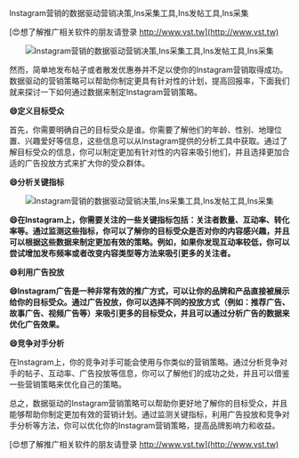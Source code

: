 Instagram营销的数据驱动营销决策,Ins采集工具,Ins发帖工具,Ins采集

[😍想了解推广相关软件的朋友请登录 http://www.vst.tw](http://www.vst.tw)

 <center><img src="https://vst.tw/MP4/tuiguang/png/2.png" alt="Instagram营销的数据驱动营销决策,Ins采集工具,Ins发帖工具,Ins采集"></center>

然而，简单地发布帖子或者散发优惠券并不足以使你的Instagram营销取得成功。数据驱动的营销策略可以帮助你制定更具有针对性的计划，提高回报率，下面我们就来探讨一下如何通过数据来制定Instagram营销策略。

**😄定义目标受众**

首先，你需要明确自己的目标受众是谁。你需要了解他们的年龄、性别、地理位置、兴趣爱好等信息，这些信息可以从Instagram提供的分析工具中获取。通过了解目标受众的信息，你可以制定更加有针对性的内容来吸引他们，并且选择更加合适的广告投放方式来扩大你的受众群体。

**😄分析关键指标**

 <center><img src="https://vst.tw/MP4/tuiguang/png/3.png" alt="Instagram营销的数据驱动营销决策,Ins采集工具,Ins发帖工具,Ins采集"></center>

**😄在Instagram上，你需要关注的一些关键指标包括：关注者数量、互动率、转化率等。通过监测这些指标，你可以了解你的目标受众是否对你的内容感兴趣，并且可以根据这些数据来制定更加有效的策略。例如，如果你发现互动率较低，你可以尝试增加发布频率或者改变内容类型等方法来吸引更多的关注者。**

**😄利用广告投放**

**😄Instagram广告是一种非常有效的推广方式，可以让你的品牌和产品直接被展示给你的目标受众。通过广告投放，你可以选择不同的投放方式（例如：推荐广告、故事广告、视频广告等）来吸引更多的目标受众，并且可以通过分析广告的数据来优化广告效果。**

**😄竞争对手分析**

在Instagram上，你的竞争对手可能会使用与你类似的营销策略。通过分析竞争对手的帖子、互动率、广告投放等信息，你可以了解他们的成功之处，并且可以借鉴一些营销策略来优化自己的策略。

总之，数据驱动的Instagram营销策略可以帮助你更好地了解你的目标受众，并且能够帮助你制定更加有效的营销计划。通过监测关键指标，利用广告投放和竞争对手分析等方法，你可以优化你的Instagram营销策略，提高品牌影响力和收益。

[😍想了解推广相关软件的朋友请登录 http://www.vst.tw](http://www.vst.tw)



